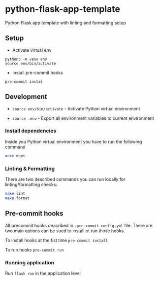 # python-flask-app-template

Python Flask app template with linting and formatting setup

## Setup

-   Activate virtual env

```
python3 -m venv env
source env/bin/activate
```

-   Install pre-commit hooks

```
pre-commit instal
```

## Development

-   `source env/bin/activate` - Activate Python virtual environment

-   `source .env` - Export all environment variables to current environment

### Install dependencies

Inside you Python virtual environment you have to run the following command

```bash
make deps
```

### Linting & Formatting

There are two described commands you can run locally for linting/formatting checks:

```bash
make lint
make format

```

## Pre-commit hooks

All precommit hooks deacribed in `.pre-commit-config.yml` file. There are two main options can be sued to install ot run those hooks.

To install hooks at the fist time `pre-commit install`

To run hooks `pre-commit run`

### Running application

Run `flask run` in the application level
